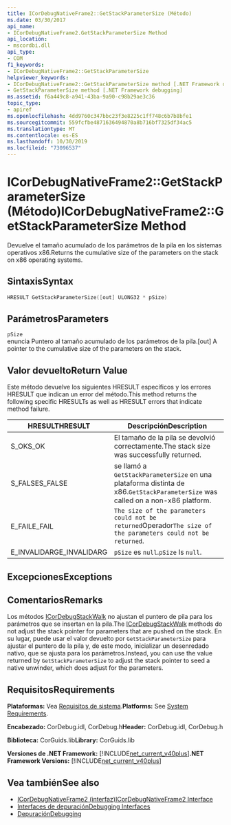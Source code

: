 ```yaml
---
title: ICorDebugNativeFrame2::GetStackParameterSize (Método)
ms.date: 03/30/2017
api_name:
- ICorDebugNativeFrame2.GetStackParameterSize Method
api_location:
- mscordbi.dll
api_type:
- COM
f1_keywords:
- ICorDebugNativeFrame2::GetStackParameterSize
helpviewer_keywords:
- ICorDebugNativeFrame2::GetStackParameterSize method [.NET Framework debugging]
- GetStackParameterSize method [.NET Framework debugging]
ms.assetid: f6a449c8-a941-43ba-9a90-c98b29ae3c36
topic_type:
- apiref
ms.openlocfilehash: 4dd9760c347bbc23f3e8225c1ff748c6b7b8bfe1
ms.sourcegitcommit: 559fcfbe4871636494870a8b716bf7325df34ac5
ms.translationtype: MT
ms.contentlocale: es-ES
ms.lasthandoff: 10/30/2019
ms.locfileid: "73096537"
---
```

# <a name="icordebugnativeframe2getstackparametersize-method"></a><span data-ttu-id="143a4-102">ICorDebugNativeFrame2::GetStackParameterSize (Método)</span><span class="sxs-lookup"><span data-stu-id="143a4-102">ICorDebugNativeFrame2::GetStackParameterSize Method</span></span>
<span data-ttu-id="143a4-103">Devuelve el tamaño acumulado de los parámetros de la pila en los sistemas operativos x86.</span><span class="sxs-lookup"><span data-stu-id="143a4-103">Returns the cumulative size of the parameters on the stack on x86 operating systems.</span></span>  
  
## <a name="syntax"></a><span data-ttu-id="143a4-104">Sintaxis</span><span class="sxs-lookup"><span data-stu-id="143a4-104">Syntax</span></span>  
  
```cpp  
HRESULT GetStackParameterSize([out] ULONG32 * pSize)  
```  
  
## <a name="parameters"></a><span data-ttu-id="143a4-105">Parámetros</span><span class="sxs-lookup"><span data-stu-id="143a4-105">Parameters</span></span>  
 `pSize`  
 <span data-ttu-id="143a4-106">enuncia Puntero al tamaño acumulado de los parámetros de la pila.</span><span class="sxs-lookup"><span data-stu-id="143a4-106">[out] A pointer to the cumulative size of the parameters on the stack.</span></span>  
  
## <a name="return-value"></a><span data-ttu-id="143a4-107">Valor devuelto</span><span class="sxs-lookup"><span data-stu-id="143a4-107">Return Value</span></span>  
 <span data-ttu-id="143a4-108">Este método devuelve los siguientes HRESULT específicos y los errores HRESULT que indican un error del método.</span><span class="sxs-lookup"><span data-stu-id="143a4-108">This method returns the following specific HRESULTs as well as HRESULT errors that indicate method failure.</span></span>  
  
|<span data-ttu-id="143a4-109">HRESULT</span><span class="sxs-lookup"><span data-stu-id="143a4-109">HRESULT</span></span>|<span data-ttu-id="143a4-110">Descripción</span><span class="sxs-lookup"><span data-stu-id="143a4-110">Description</span></span>|  
|-------------|-----------------|  
|<span data-ttu-id="143a4-111">S_OK</span><span class="sxs-lookup"><span data-stu-id="143a4-111">S_OK</span></span>|<span data-ttu-id="143a4-112">El tamaño de la pila se devolvió correctamente.</span><span class="sxs-lookup"><span data-stu-id="143a4-112">The stack size was successfully returned.</span></span>|  
|<span data-ttu-id="143a4-113">S_FALSE</span><span class="sxs-lookup"><span data-stu-id="143a4-113">S_FALSE</span></span>|<span data-ttu-id="143a4-114">se llamó a `GetStackParameterSize` en una plataforma distinta de x86.</span><span class="sxs-lookup"><span data-stu-id="143a4-114">`GetStackParameterSize` was called on a non-x86 platform.</span></span>|  
|<span data-ttu-id="143a4-115">E_FAIL</span><span class="sxs-lookup"><span data-stu-id="143a4-115">E_FAIL</span></span>|<span data-ttu-id="143a4-116">`The size of the parameters could not be returned`Operador</span><span class="sxs-lookup"><span data-stu-id="143a4-116">`The size of the parameters could not be returned`.</span></span>|  
|<span data-ttu-id="143a4-117">E_INVALIDARG</span><span class="sxs-lookup"><span data-stu-id="143a4-117">E_INVALIDARG</span></span>|<span data-ttu-id="143a4-118">`pSize` es `null`.</span><span class="sxs-lookup"><span data-stu-id="143a4-118">`pSize` Is `null`.</span></span>|  
  
## <a name="exceptions"></a><span data-ttu-id="143a4-119">Excepciones</span><span class="sxs-lookup"><span data-stu-id="143a4-119">Exceptions</span></span>  
  
## <a name="remarks"></a><span data-ttu-id="143a4-120">Comentarios</span><span class="sxs-lookup"><span data-stu-id="143a4-120">Remarks</span></span>  
 <span data-ttu-id="143a4-121">Los métodos [ICorDebugStackWalk](../../../../docs/framework/unmanaged-api/debugging/icordebugstackwalk-interface.md) no ajustan el puntero de pila para los parámetros que se insertan en la pila.</span><span class="sxs-lookup"><span data-stu-id="143a4-121">The [ICorDebugStackWalk](../../../../docs/framework/unmanaged-api/debugging/icordebugstackwalk-interface.md) methods do not adjust the stack pointer for parameters that are pushed on the stack.</span></span> <span data-ttu-id="143a4-122">En su lugar, puede usar el valor devuelto por `GetStackParameterSize` para ajustar el puntero de la pila y, de este modo, inicializar un desenredado nativo, que se ajusta para los parámetros.</span><span class="sxs-lookup"><span data-stu-id="143a4-122">Instead, you can use the value returned by `GetStackParameterSize` to adjust the stack pointer to seed a native unwinder, which does adjust for the parameters.</span></span>  
  
## <a name="requirements"></a><span data-ttu-id="143a4-123">Requisitos</span><span class="sxs-lookup"><span data-stu-id="143a4-123">Requirements</span></span>  
 <span data-ttu-id="143a4-124">**Plataformas:** Vea [Requisitos de sistema](../../../../docs/framework/get-started/system-requirements.md).</span><span class="sxs-lookup"><span data-stu-id="143a4-124">**Platforms:** See [System Requirements](../../../../docs/framework/get-started/system-requirements.md).</span></span>  
  
 <span data-ttu-id="143a4-125">**Encabezado:** CorDebug.idl, CorDebug.h</span><span class="sxs-lookup"><span data-stu-id="143a4-125">**Header:** CorDebug.idl, CorDebug.h</span></span>  
  
 <span data-ttu-id="143a4-126">**Biblioteca:** CorGuids.lib</span><span class="sxs-lookup"><span data-stu-id="143a4-126">**Library:** CorGuids.lib</span></span>  
  
 <span data-ttu-id="143a4-127">**Versiones de .NET Framework:** [!INCLUDE[net_current_v40plus](../../../../includes/net-current-v40plus-md.md)]</span><span class="sxs-lookup"><span data-stu-id="143a4-127">**.NET Framework Versions:** [!INCLUDE[net_current_v40plus](../../../../includes/net-current-v40plus-md.md)]</span></span>  
  
## <a name="see-also"></a><span data-ttu-id="143a4-128">Vea también</span><span class="sxs-lookup"><span data-stu-id="143a4-128">See also</span></span>

- [<span data-ttu-id="143a4-129">ICorDebugNativeFrame2 (interfaz)</span><span class="sxs-lookup"><span data-stu-id="143a4-129">ICorDebugNativeFrame2 Interface</span></span>](../../../../docs/framework/unmanaged-api/debugging/icordebugnativeframe2-interface.md)
- [<span data-ttu-id="143a4-130">Interfaces de depuración</span><span class="sxs-lookup"><span data-stu-id="143a4-130">Debugging Interfaces</span></span>](../../../../docs/framework/unmanaged-api/debugging/debugging-interfaces.md)
- [<span data-ttu-id="143a4-131">Depuración</span><span class="sxs-lookup"><span data-stu-id="143a4-131">Debugging</span></span>](../../../../docs/framework/unmanaged-api/debugging/index.md)
